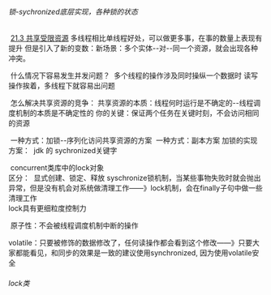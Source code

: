###### 锁-sychronized底层实现，各种锁的状态

​		[21.3 共享受限资源]()
​				多线程相比单线程好处，可以做更多事，在事的数量上表现有提升
​				但是引入了新的变数：新场景：多个实体--对--同一个资源，就会出现各种冲突。
​			

​				什么情况下容易发生并发问题？
​						多个线程的操作涉及同时操纵一个数据时
​						读写操作挨着，多线程下就容易出问题

​				怎么解决共享资源的竞争：
​						共享资源的本质：线程何时运行是不确定的--线程调度机制的本质是不确定性的
​						你的关键：保证两个任务在关键时刻，不会访问相同的资源

​						一种方式：加锁--序列化访问共享资源的方案
​						一种方式：副本方案
​								加锁的实现方案：
​										jdk 的 sychronized关键字

​										concurrent类库中的lock对象	
​										区分：
​												显式创建、锁定、释放
​												syschronize锁机制，当某些事物失败时就会抛出异常，但是没有机会对系统做清理工作——》lock机制，会在finally子句中做一些清理工作	
​												lock具有更细粒度控制力	

​						原子性：不会被线程调度机制中断的操作

​						volatile：只要被修饰的数据修改了，任何读操作都会看到这个修改——》只要大家都能看见，和同步的效果是一致的
​						建议使用synchronized, 因为使用volatile安全																		









###### lock类

